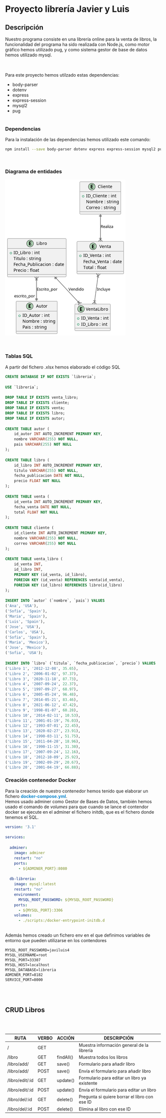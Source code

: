 # Proyecto librería Javier y Luis
## Descripción
Nuestro programa consiste en una librería online para la venta de libros, la funcionalidad del programa 
ha sido realizada con Node.js, como motor gráfico hemos utilizado pug, y como sistema gestor de base de datos hemos utilizado mysql.

<br><br>
Para este proyecto hemos utilzado estas dependencias:
- body-parser
- dotenv
- express
- express-session
- mysql2
- pug
<br><br>


### Dependencias
Para la instalación de las dependencias hemos utilizado este comando:

```bash
npm install --save body-parser dotenv express express-session mysql2 pug
```
<br>

### Diagrama de entidades
![alt text](docs/image.png)

<br>

### Tablas SQL
A partir del fichero .xlsx hemos elaborado el código SQL
```SQL
CREATE DATABASE IF NOT EXISTS `libreria`;

USE `libreria`;

DROP TABLE IF EXISTS venta_libro;
DROP TABLE IF EXISTS cliente;
DROP TABLE IF EXISTS venta;
DROP TABLE IF EXISTS libro;
DROP TABLE IF EXISTS autor;

CREATE TABLE autor (
    id_autor INT AUTO_INCREMENT PRIMARY KEY,
    nombre VARCHAR(255) NOT NULL,
    pais VARCHAR(255) NOT NULL
);

CREATE TABLE libro (
    id_libro INT AUTO_INCREMENT PRIMARY KEY,
    titulo VARCHAR(255) NOT NULL,
    fecha_publicacion DATE NOT NULL,
    precio FLOAT NOT NULL
);

CREATE TABLE venta (
    id_venta INT AUTO_INCREMENT PRIMARY KEY,
    fecha_venta DATE NOT NULL,
    total FLOAT NOT NULL
);

CREATE TABLE cliente (
    id_cliente INT AUTO_INCREMENT PRIMARY KEY,
    nombre VARCHAR(255) NOT NULL,
    correo VARCHAR(255) NOT NULL
);

CREATE TABLE venta_libro (
    id_venta INT,
    id_libro INT,
    PRIMARY KEY (id_venta, id_libro),
    FOREIGN KEY (id_venta) REFERENCES venta(id_venta),
    FOREIGN KEY (id_libro) REFERENCES libro(id_libro)
);

INSERT INTO `autor` (`nombre`, `pais`) VALUES 
('Ana', 'USA'),
('Sofia', 'Spain'),
('Maria', 'Spain'),
('Luis', 'Spain'),
('Jose', 'USA'),
('Carlos', 'USA'),
('Sofia', 'Spain'),
('Maria', 'Mexico'),
('Jose', 'Mexico'),
('Sofia', 'USA');

INSERT INTO `libro` (`titulo`, `fecha_publicacion`, `precio`) VALUES
('Libro 1', '2012-12-08', 35.65),
('Libro 2', '2006-01-02', 97.37),
('Libro 3', '2020-11-18', 87.73),
('Libro 4', '2007-09-24', 22.37),
('Libro 5', '1997-09-27', 68.97),
('Libro 6', '2005-05-24', 96.48),
('Libro 7', '2014-05-21', 83.46),
('Libro 8', '2021-06-12', 47.42),
('Libro 9', '1998-01-07', 60.28),
('Libro 10', '2014-02-11', 10.53),
('Libro 11', '2001-01-19', 76.03),
('Libro 12', '1993-07-01', 22.45),
('Libro 13', '2020-02-27', 23.91),
('Libro 14', '1990-03-11', 51.75),
('Libro 15', '2011-04-28', 18.96),
('Libro 16', '1990-11-15', 31.30),
('Libro 17', '2007-09-24', 12.16),
('Libro 18', '2012-10-09', 25.92),
('Libro 19', '2002-09-29', 20.67),
('Libro 20', '2001-04-19', 66.88);
```


### Creación contenedor Docker

Para la creación de nuestro contenedor hemos tenido que elaborar un fichero <font color="#0d87cc">**docker-compose.yml**</font>.<br>
Hemos usado adminer como Gestor de Bases de Datos, también hemos usado el comando de *volumes* para que cuando se lance el contendor docker se ejecute en el adminer el fichero initdb, que es el fichero donde tenemos el SQL.
<br>

```yml
version: '3.1'

services:

  adminer:
    image: adminer
    restart: "no"
    ports:
      - ${ADMINER_PORT}:8080

  db-libreria:
    image: mysql:latest
    restart: "no"
    environment:
      MYSQL_ROOT_PASSWORD: ${MYSQL_ROOT_PASSWORD}
    ports:
      - ${MYSQL_PORT}:3306
    volumes:
      - ./scripts:/docker-entrypoint-initdb.d
```
<br>
Además hemos creado un fichero env en el que definimos variables de entorno que pueden utilizarse en los contendores


```.env
MYSQL_ROOT_PASSWORD=javiluis4
MYSQL_USERNAME=root
MYSQL_PORT=33307
MYSQL_HOST=localhost
MYSQL_DATABASE=libreria
ADMINER_PORT=8182
SERVICE_PORT=8000
```
<br><br>


## **CRUD Libros**
<br><br>

| RUTA | VERBO | ACCIÓN | DESCRIPCIÓN |
|----------|----------|----------|----------|
| /    | GET   |    | Muestra información general de la librería   |
| /libro    | GET   | findAll()   | Muestra todos los libros   |
| /libro/add/    | GET   | save()   | Formulario para añadir libro   |
| /libro/add/    | POST   | save()   | Envía el formulario para añadir libro   |
| /libro/edit/:id    | GET   | update()   | Formulario para editar un libro ya existente   |
| /libro/edit/:id    | POST   | update()   | Envía el formulario para editar un libro   |
| /libro/del/:id    | GET   | delete()   | Pregunta si quiere borrar el libro con ese ID   |
| /libro/del/:id    | POST   | delete()   | Elimina al libro con ese ID   |